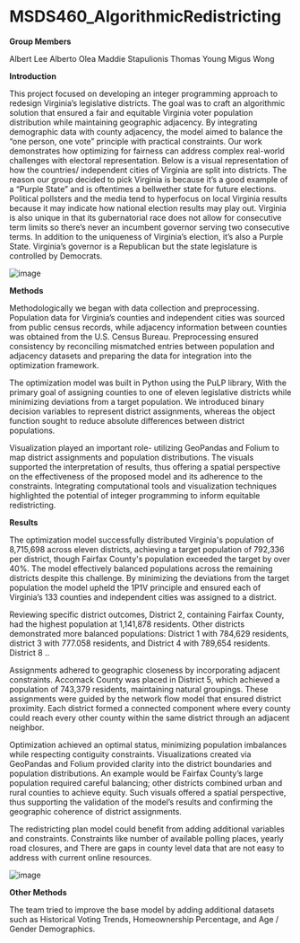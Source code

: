 # MSDS460_AlgorithmicRedistricting

**Group Members**

Albert Lee
Alberto Olea
Maddie Stapulionis
Thomas Young
Migus Wong


**Introduction**

This project focused on developing an integer programming approach to redesign Virginia’s legislative districts. The goal was to craft an algorithmic solution that ensured a fair and equitable Virginia voter population distribution while maintaining geographic adjacency. By integrating demographic data with county adjacency, the model aimed to balance the “one person, one vote” principle with practical constraints. Our work demonstrates how optimizing for fairness can address complex real-world challenges with electoral representation. Below is a visual representation of how the countries/ independent cities of Virginia are split into districts. The reason our group decided to pick Virginia is because it’s a good example of a “Purple State” and is oftentimes a bellwether state for future elections. Political pollsters and the media tend to hyperfocus on local Virginia results because it may indicate how national election results may play out. Virginia is also unique in that its gubernatorial race does not allow for consecutive term limits so there’s never an incumbent governor serving two consecutive terms. In addition to the uniqueness of Virginia’s election, it’s also a Purple State. Virginia’s governor is a Republican but the state legislature is controlled by Democrats.

![image](https://github.com/user-attachments/assets/edc5e4f3-1234-4b18-8794-5484258227de)

**Methods**

Methodologically we began with data collection and preprocessing. Population data for Virginia’s counties and independent cities was sourced from public census records, while adjacency information between counties was obtained from the U.S. Census Bureau. Preprocessing ensured consistency by reconciling mismatched entries between population and adjacency datasets and preparing the data for integration into the optimization framework.

The optimization model was built in Python using the PuLP library, With the primary goal of assigning counties to one of eleven legislative districts while minimizing deviations from a target population. We introduced binary decision variables to represent district assignments, whereas the object function sought to reduce absolute differences between district populations. 

Visualization played an important role- utilizing GeoPandas and Folium to map district assignments and population distributions. The visuals supported the interpretation of results, thus offering a spatial perspective on the effectiveness of the proposed model and its adherence to the constraints. Integrating computational tools and visualization techniques highlighted the potential of integer programming to inform equitable redistricting. 

**Results**

The optimization model successfully distributed Virginia's population of 8,715,698 across eleven districts, achieving a target population of 792,336 per district, though Fairfax County's population exceeded the target by over 40%. The model effectively balanced populations across the remaining districts despite this challenge. By minimizing the deviations from the target population the model upheld the 1P1V principle and ensured each of Virginia’s 133 counties and independent cities was assigned to a district. 

Reviewing specific district outcomes, District 2, containing Fairfax County, had the highest population at 1,141,878 residents. Other districts demonstrated more balanced populations: District 1 with 784,629 residents, district 3 with 777.058 residents, and District 4 with 789,654 residents. District 8 ..

Assignments adhered to geographic closeness by incorporating adjacent constraints. Accomack County was placed in District 5, which achieved a population of 743,379 residents, maintaining natural groupings. These assignments were guided by the network flow model that ensured district proximity. Each district formed a connected component where every county could reach every other county within the same district through an adjacent neighbor.

Optimization achieved an optimal status, minimizing population imbalances while respecting contiguity constraints. Visualizations created via GeoPandas and Folium provided clarity into the district boundaries and population distributions. An example would be Fairfax County’s large population required careful balancing; other districts combined urban and rural counties to achieve equity. Such visuals offered a spatial perspective, thus supporting the validation of the model’s results and confirming the geographic coherence of district assignments.

The redistricting plan model could benefit from adding additional variables and constraints. Constraints like number of available polling places, yearly road closures, and  There are gaps in county level data that are not easy to address with current online resources.

![image](https://github.com/user-attachments/assets/7bdcae69-eb9e-45ab-b273-924b770b9ee4)

**Other Methods**

The team tried to improve the base model by adding additional datasets such as Historical Voting Trends, Homeownership Percentage, and Age / Gender Demographics.
